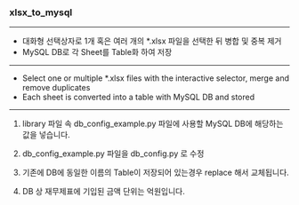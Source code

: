 ### xlsx_to_mysql

-----

* 대화형 선택상자로 1개 혹은 여러 개의 *.xlsx 파일을 선택한 뒤 병합 및 중복 제거
* MySQL DB로 각 Sheet를 Table화 하여 저장

-----

* Select one or multiple *.xlsx files with the interactive selector, merge and remove duplicates
* Each sheet is converted into a table with MySQL DB and stored

-----

1. library 파일 속 db_config_example.py 파일에 사용할 MySQL DB에 해당하는 값을 넣습니다.

2. db_config_example.py 파일을 db_config.py 로 수정

3. 기존에 DB에 동일한 이름의 Table이 저장되어 있는경우 replace 해서 교체됩니다.

4. DB 상 재무제표에 기입된 금액 단위는 억원입니다.
